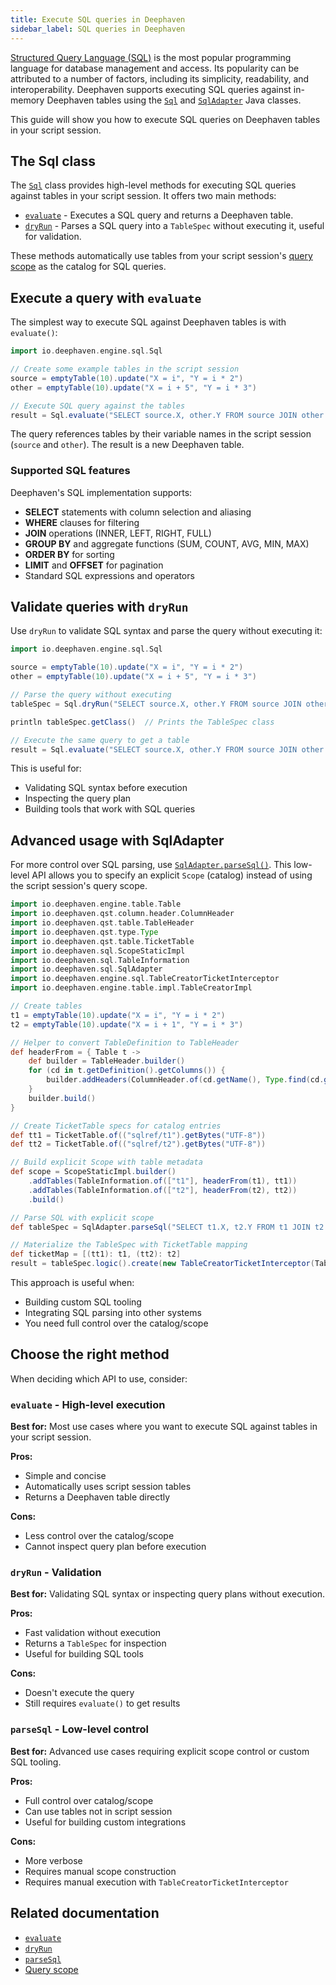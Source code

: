 ```yaml
---
title: Execute SQL queries in Deephaven
sidebar_label: SQL queries in Deephaven
---
```


[Structured Query Language (SQL)](https://en.wikipedia.org/wiki/SQL) is the most popular programming language for database management and access. Its popularity can be attributed to a number of factors, including its simplicity, readability, and interoperability. Deephaven supports executing SQL queries against in-memory Deephaven tables using the [`Sql`](https://docs.deephaven.io/core/javadoc/io/deephaven/engine/sql/Sql.html) and [`SqlAdapter`](https://docs.deephaven.io/core/javadoc/io/deephaven/sql/SqlAdapter.html) Java classes.

This guide will show you how to execute SQL queries on Deephaven tables in your script session.

## The Sql class

The [`Sql`](https://docs.deephaven.io/core/javadoc/io/deephaven/engine/sql/Sql.html) class provides high-level methods for executing SQL queries against tables in your script session. It offers two main methods:

- [`evaluate`](../../reference/data-import-export/SQL/evaluate.md) - Executes a SQL query and returns a Deephaven table.
- [`dryRun`](../../reference/data-import-export/SQL/dryRun.md) - Parses a SQL query into a `TableSpec` without executing it, useful for validation.

These methods automatically use tables from your script session's [query scope](../queryscope.md) as the catalog for SQL queries.

## Execute a query with `evaluate`

The simplest way to execute SQL against Deephaven tables is with `evaluate()`:

```groovy order=result,source,other
import io.deephaven.engine.sql.Sql

// Create some example tables in the script session
source = emptyTable(10).update("X = i", "Y = i * 2")
other = emptyTable(10).update("X = i + 5", "Y = i * 3")

// Execute SQL query against the tables
result = Sql.evaluate("SELECT source.X, other.Y FROM source JOIN other ON source.X = other.X")
```

The query references tables by their variable names in the script session (`source` and `other`). The result is a new Deephaven table.

### Supported SQL features

Deephaven's SQL implementation supports:

- **SELECT** statements with column selection and aliasing
- **WHERE** clauses for filtering
- **JOIN** operations (INNER, LEFT, RIGHT, FULL)
- **GROUP BY** and aggregate functions (SUM, COUNT, AVG, MIN, MAX)
- **ORDER BY** for sorting
- **LIMIT** and **OFFSET** for pagination
- Standard SQL expressions and operators

## Validate queries with `dryRun`

Use `dryRun` to validate SQL syntax and parse the query without executing it:

```groovy order=result
import io.deephaven.engine.sql.Sql

source = emptyTable(10).update("X = i", "Y = i * 2")
other = emptyTable(10).update("X = i + 5", "Y = i * 3")

// Parse the query without executing
tableSpec = Sql.dryRun("SELECT source.X, other.Y FROM source JOIN other ON source.X = other.X")

println tableSpec.getClass()  // Prints the TableSpec class

// Execute the same query to get a table
result = Sql.evaluate("SELECT source.X, other.Y FROM source JOIN other ON source.X = other.X")
```

This is useful for:

- Validating SQL syntax before execution
- Inspecting the query plan
- Building tools that work with SQL queries

## Advanced usage with SqlAdapter

For more control over SQL parsing, use [`SqlAdapter.parseSql()`](../../reference/data-import-export/SQL/parseSql.md). This low-level API allows you to specify an explicit `Scope` (catalog) instead of using the script session's query scope.

```groovy order=result,t1,t2
import io.deephaven.engine.table.Table
import io.deephaven.qst.column.header.ColumnHeader
import io.deephaven.qst.table.TableHeader
import io.deephaven.qst.type.Type
import io.deephaven.qst.table.TicketTable
import io.deephaven.sql.ScopeStaticImpl
import io.deephaven.sql.TableInformation
import io.deephaven.sql.SqlAdapter
import io.deephaven.engine.sql.TableCreatorTicketInterceptor
import io.deephaven.engine.table.impl.TableCreatorImpl

// Create tables
t1 = emptyTable(10).update("X = i", "Y = i * 2")
t2 = emptyTable(10).update("X = i + 1", "Y = i * 3")

// Helper to convert TableDefinition to TableHeader
def headerFrom = { Table t ->
    def builder = TableHeader.builder()
    for (cd in t.getDefinition().getColumns()) {
        builder.addHeaders(ColumnHeader.of(cd.getName(), Type.find(cd.getDataType(), cd.getComponentType())))
    }
    builder.build()
}

// Create TicketTable specs for catalog entries
def tt1 = TicketTable.of(("sqlref/t1").getBytes("UTF-8"))
def tt2 = TicketTable.of(("sqlref/t2").getBytes("UTF-8"))

// Build explicit Scope with table metadata
def scope = ScopeStaticImpl.builder()
    .addTables(TableInformation.of(["t1"], headerFrom(t1), tt1))
    .addTables(TableInformation.of(["t2"], headerFrom(t2), tt2))
    .build()

// Parse SQL with explicit scope
def tableSpec = SqlAdapter.parseSql("SELECT t1.X, t2.Y FROM t1 JOIN t2 ON t1.X = t2.X", scope)

// Materialize the TableSpec with TicketTable mapping
def ticketMap = [(tt1): t1, (tt2): t2]
result = tableSpec.logic().create(new TableCreatorTicketInterceptor(TableCreatorImpl.INSTANCE, ticketMap))
```

This approach is useful when:

- Building custom SQL tooling
- Integrating SQL parsing into other systems
- You need full control over the catalog/scope

## Choose the right method

When deciding which API to use, consider:

### `evaluate` - High-level execution

**Best for:** Most use cases where you want to execute SQL against tables in your script session.

**Pros:**

- Simple and concise
- Automatically uses script session tables
- Returns a Deephaven table directly

**Cons:**

- Less control over the catalog/scope
- Cannot inspect query plan before execution

### `dryRun` - Validation

**Best for:** Validating SQL syntax or inspecting query plans without execution.

**Pros:**

- Fast validation without execution
- Returns a `TableSpec` for inspection
- Useful for building SQL tools

**Cons:**

- Doesn't execute the query
- Still requires `evaluate()` to get results

### `parseSql` - Low-level control

**Best for:** Advanced use cases requiring explicit scope control or custom SQL tooling.

**Pros:**

- Full control over catalog/scope
- Can use tables not in script session
- Useful for building custom integrations

**Cons:**

- More verbose
- Requires manual scope construction
- Requires manual execution with `TableCreatorTicketInterceptor`

## Related documentation

- [`evaluate`](../../reference/data-import-export/SQL/evaluate.md)
- [`dryRun`](../../reference/data-import-export/SQL/dryRun.md)
- [`parseSql`](../../reference/data-import-export/SQL/parseSql.md)
- [Query scope](../queryscope.md)
